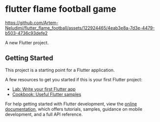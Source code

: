 # flutter flame football game

https://github.com/Artem-Neludimi/flutter_flame_football/assets/122924465/4eab3e8a-7d3e-4479-b503-4736c93defe2





A new Flutter project.

## Getting Started

This project is a starting point for a Flutter application.

A few resources to get you started if this is your first Flutter project:

- [Lab: Write your first Flutter app](https://docs.flutter.dev/get-started/codelab)
- [Cookbook: Useful Flutter samples](https://docs.flutter.dev/cookbook)

For help getting started with Flutter development, view the
[online documentation](https://docs.flutter.dev/), which offers tutorials,
samples, guidance on mobile development, and a full API reference.

